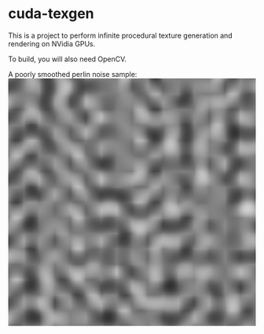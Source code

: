 # cuda-texgen

This is a project to perform infinite procedural texture generation and rendering on NVidia GPUs.

To build, you will also need OpenCV.

A poorly smoothed perlin noise sample:
![perlin noise sample](samples/perlin1.png)
